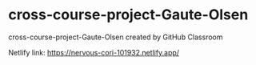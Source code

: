 # cross-course-project-Gaute-Olsen
cross-course-project-Gaute-Olsen created by GitHub Classroom

Netlify link:
https://nervous-cori-101932.netlify.app/

